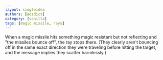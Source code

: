 ```yaml
---
layout: singleidea
authors: [aosdict]
category: [vanilla]
tags: [magic missile, rays]
---
```

When a magic missile hits something magic resistant but not reflecting and "the missiles bounce off", the ray stops there. (They clearly aren't bouncing off in the same exact direction they were traveling before hitting the target, and the message implies they scatter harmlessly.)
